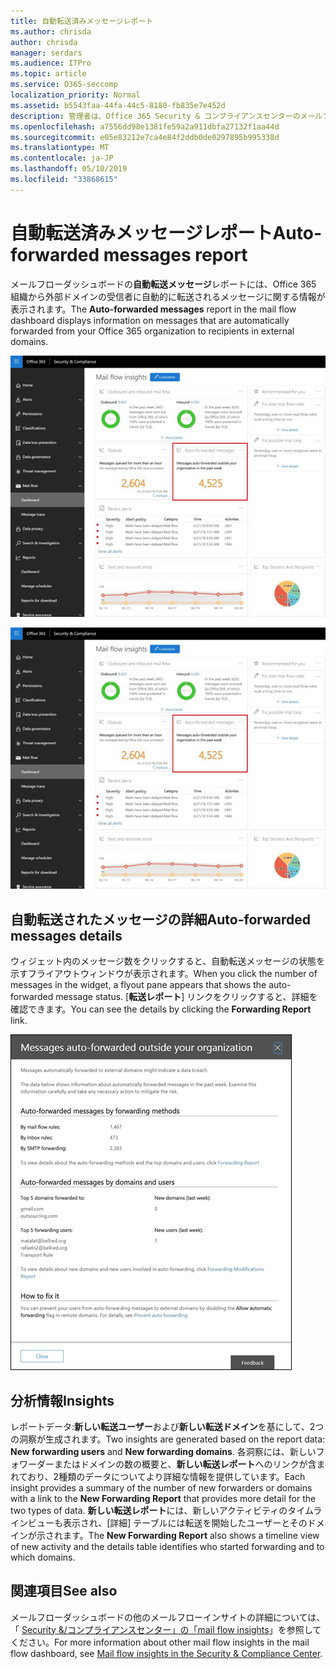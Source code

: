 ```yaml
---
title: 自動転送済みメッセージレポート
ms.author: chrisda
author: chrisda
manager: serdars
ms.audience: ITPro
ms.topic: article
ms.service: O365-seccomp
localization_priority: Normal
ms.assetid: b5543faa-44fa-44c5-8180-fb835e7e452d
description: 管理者は、Office 365 Security & コンプライアンスセンターのメールフローダッシュボードにある自動転送メッセージレポートについて理解できます。
ms.openlocfilehash: a7556dd98e1381fe59a2a911dbfa27132f1aa44d
ms.sourcegitcommit: e05e83212e7ca4e84f2ddb0de0297895b995338d
ms.translationtype: MT
ms.contentlocale: ja-JP
ms.lasthandoff: 05/10/2019
ms.locfileid: "33868615"
---
```

# <a name="auto-forwarded-messages-report"></a><span data-ttu-id="7740f-103">自動転送済みメッセージレポート</span><span class="sxs-lookup"><span data-stu-id="7740f-103">Auto-forwarded messages report</span></span>

<span data-ttu-id="7740f-104">メールフローダッシュボードの**自動転送メッセージ**レポートには、Office 365 組織から外部ドメインの受信者に自動的に転送されるメッセージに関する情報が表示されます。</span><span class="sxs-lookup"><span data-stu-id="7740f-104">The **Auto-forwarded messages** report in the mail flow dashboard displays information on messages that are automatically forwarded from your Office 365 organization to recipients in external domains.</span></span>

![Office 365 Security & コンプライアンスセンターでの自動転送メッセージの洞察](media/8bc2600b-71c3-4b37-b4d0-9435fe0cfc8d.png)

![Office 365 Security & コンプライアンスセンターのメールフローダッシュボードの自動転送されたメッセージレポート](media/8bc2600b-71c3-4b37-b4d0-9435fe0cfc8d.png)

## <a name="auto-forwarded-messages-details"></a><span data-ttu-id="7740f-107">自動転送されたメッセージの詳細</span><span class="sxs-lookup"><span data-stu-id="7740f-107">Auto-forwarded messages details</span></span>

<span data-ttu-id="7740f-108">ウィジェット内のメッセージ数をクリックすると、自動転送メッセージの状態を示すフライアウトウィンドウが表示されます。</span><span class="sxs-lookup"><span data-stu-id="7740f-108">When you click the number of messages in the widget, a flyout pane appears that shows the auto-forwarded message status.</span></span> <span data-ttu-id="7740f-109">[**転送レポート**] リンクをクリックすると、詳細を確認できます。</span><span class="sxs-lookup"><span data-stu-id="7740f-109">You can see the details by clicking the **Forwarding Report** link.</span></span>

![Office 365 Security & コンプライアンスセンターの自動転送メッセージレポートの詳細ポップアップ](media/87d0fb1e-d2ef-4901-b17c-ec32d23a539e.png)

## <a name="insights"></a><span data-ttu-id="7740f-111">分析情報</span><span class="sxs-lookup"><span data-stu-id="7740f-111">Insights</span></span>

<span data-ttu-id="7740f-112">レポートデータ:**新しい転送ユーザー**および**新しい転送ドメイン**を基にして、2つの洞察が生成されます。</span><span class="sxs-lookup"><span data-stu-id="7740f-112">Two insights are generated based on the report data: **New forwarding users** and **New forwarding domains**.</span></span> <span data-ttu-id="7740f-113">各洞察には、新しいフォワーダーまたはドメインの数の概要と、**新しい転送レポート**へのリンクが含まれており、2種類のデータについてより詳細な情報を提供しています。</span><span class="sxs-lookup"><span data-stu-id="7740f-113">Each insight provides a summary of the number of new forwarders or domains with a link to the **New Forwarding Report** that provides more detail for the two types of data.</span></span> <span data-ttu-id="7740f-114">**新しい転送レポート**には、新しいアクティビティのタイムラインビューも表示され、[詳細] テーブルには転送を開始したユーザーとそのドメインが示されます。</span><span class="sxs-lookup"><span data-stu-id="7740f-114">The **New Forwarding Report** also shows a timeline view of new activity and the details table identifies who started forwarding and to which domains.</span></span>

## <a name="see-also"></a><span data-ttu-id="7740f-115">関連項目</span><span class="sxs-lookup"><span data-stu-id="7740f-115">See also</span></span>

<span data-ttu-id="7740f-116">メールフローダッシュボードの他のメールフローインサイトの詳細については、「 [Security &/コンプライアンスセンター」の「mail flow insights](mail-flow-insights.md)」を参照してください。</span><span class="sxs-lookup"><span data-stu-id="7740f-116">For more information about other mail flow insights in the mail flow dashboard, see [Mail flow insights in the Security & Compliance Center](mail-flow-insights.md).</span></span>
